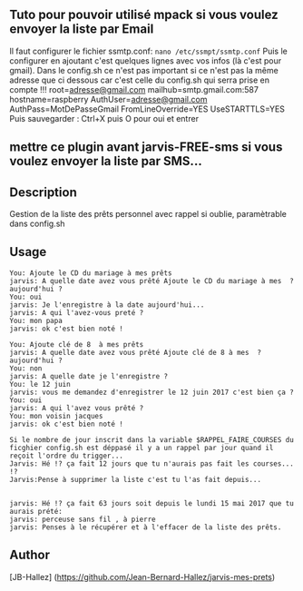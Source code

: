 <!---
IMPORTANT
=========
This README.md is displayed in the WebStore as well as within Jarvis app
Please do not change the structure of this file
Fill-in Description, Usage & Author sections
Make sure to rename the [en] folder into the language code your plugin is written in (ex: fr, es, de, it...)
For multi-language plugin:
- clone the language directory and translate commands/functions.sh
- optionally write the Description / Usage sections in several languages
-->
## Tuto pour pouvoir utilisé mpack si vous voulez envoyer la liste par Email
Il faut configurer le fichier ssmtp.conf:
`nano /etc/ssmpt/ssmtp.conf`
Puis le configurer en ajoutant c'est quelques lignes avec vos infos (là c'est pour gmail).
Dans le config.sh ce n'est pas important si ce n'est pas la même adresse que ci dessous car c'est celle du config.sh qui serra prise en compte !!!
root=adresse@gmail.com
mailhub=smtp.gmail.com:587
hostname=raspberry
AuthUser=adresse@gmail.com
AuthPass=MotDePasseGmail
FromLineOverride=YES
UseSTARTTLS=YES
Puis sauvegarder : Ctrl+X puis O pour oui et entrer

## mettre ce plugin avant jarvis-FREE-sms si vous voulez envoyer la liste par SMS...

## Description
Gestion de la liste des prêts personnel avec rappel si oublie, paramètrable dans config.sh

## Usage
```
You: Ajoute le CD du mariage à mes prêts
jarvis: A quelle date avez vous prêté Ajoute le CD du mariage à mes  ? aujourd'hui ?
You: oui
jarvis: Je l'enregistre à la date aujourd'hui...
jarvis: A qui l'avez-vous preté ?
You: mon papa
jarvis: ok c'est bien noté !

You: Ajoute clé de 8  à mes prêts
jarvis: A quelle date avez vous prêté Ajoute clé de 8 à mes  ? aujourd'hui ?
You: non
jarvis: A quelle date je l'enregistre ?
You: le 12 juin
jarvis: vous me demandez d'enregistrer le 12 juin 2017 c'est bien ça ?
You: oui
jarvis: A qui l'avez vous prêté ?
You: mon voisin jacques
jarvis: ok c'est bien noté !

Si le nombre de jour inscrit dans la variable $RAPPEL_FAIRE_COURSES du ficghier config.sh est déppasé il y a un rappel par jour quand il reçoit l'ordre du trigger...
Jarvis: Hé !? ça fait 12 jours que tu n'aurais pas fait les courses... !?
Jarvis:Pense à supprimer la liste c'est tu l'as fait depuis...


jarvis: Hé !? ça fait 63 jours soit depuis le lundi 15 mai 2017 que tu aurais prété:
jarvis: perceuse sans fil , à pierre
jarvis: Penses à le récupérer et à l'effacer de la liste des prêts.

```

## Author
[JB-Hallez] (https://github.com/Jean-Bernard-Hallez/jarvis-mes-prets)